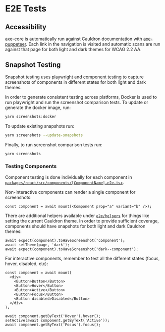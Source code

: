 # E2E Tests

## Accessibility

axe-core is automatically run against Cauldron documentation with [axe-puppeteer](https://www.npmjs.com/package/@axe-core/puppeteer). Each link in the navigation is visited and automatic scans are run against that page for both light and dark themes for WCAG 2.2 AA.

## Snapshot Testing

Snapshot testing uses [playwright](https://playwright.dev/) and [component testing](https://playwright.dev/docs/test-components) to capture screenshots of components in different states for both light and dark themes.

In order to generate consistent testing across platforms, Docker is used to run playwright and run the screenshot comparison tests. To update or generate the docker image, run:

```sh
yarn screenshots:docker
```

To update existing snapshots run:

```sh
yarn screenshots --update-snapshots
```

Finally, to run screenshot comparison tests run:

```sh
yarn screenshots
```

### Testing Components

Component testing is done individually for each component in [`packages/react/src/components/[ComponentName].e2e.tsx`](../packages/react/src/components/Button/screenshots.e2e.tsx).

Non-interactive components can render a single component for screenshots:

```tsx
const component = await mount(<Component prop="a" variant="b" />);
```

There are additional helpers available under [`e2e/helpers`](./helpers/playwright.ts) for things like setting the current Cauldron theme. In order to provide sufficient coverage, components should have snapshots for both light and dark Cauldron themes:

```tsx
await expect(component).toHaveScreenshot('component');
await setTheme(page, 'dark');
await expect(component).toHaveScreenshot('dark--component');
```

For interactive components, remember to test all the different states (focus, hover, disabled, etc):

```tsx
const component = await mount(
  <div>
    <Button>Button</Button>
    <Button>Hover</Button>
    <Button>Active</Button>
    <Button>Focus</Button>
    <Button disabled>Disabled</Button>
  </div>
);

await component.getByText('Hover').hover();
setActive(await component.getByText('Active'));
await component.getByText('Focus').focus();
```
